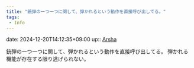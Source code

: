 ```yaml
---
title: "銃弾の一つ一つに関して、弾かれるという動作を直接呼び出してる。"
tags:
 - Info
---
```


date: 2024-12-20T14:12:35+09:00
up:: [Arsha](../Bar/Novel/Nacaria/Arsha.md)

銃弾の一つ一つに関して、弾かれるという動作を直接呼び出してる。
弾かれる機能が存在する限り逃げられない。